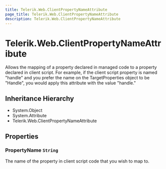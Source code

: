```yaml
---
title: Telerik.Web.ClientPropertyNameAttribute
page_title: Telerik.Web.ClientPropertyNameAttribute
description: Telerik.Web.ClientPropertyNameAttribute
---
```


# Telerik.Web.ClientPropertyNameAttribute

Allows the mapping of a property declared in managed code to a property
            declared in client script.  For example, if the client script property is named "handle" and you
            prefer the name on the TargetProperties object to be "Handle", you would apply this attribute with the value "handle."

## Inheritance Hierarchy

* System.Object
* System.Attribute
* Telerik.Web.ClientPropertyNameAttribute

## Properties

###  PropertyName `String`

The name of the property in client script code that you wish to map to.

